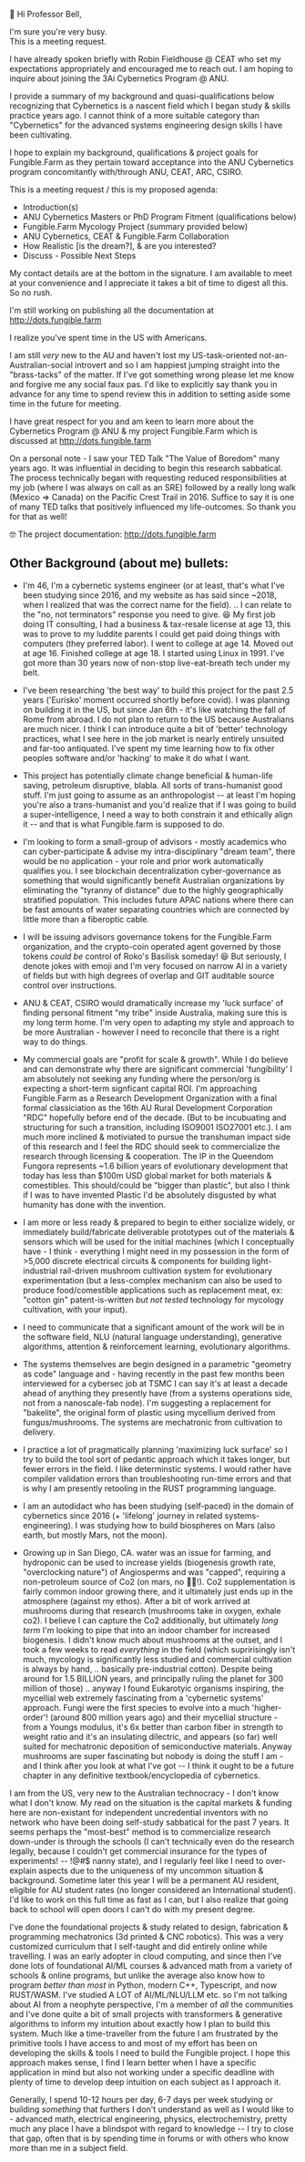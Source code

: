 👋 Hi Professor Bell,

I'm sure you're very busy.  
This is a meeting request. 

I have already spoken briefly with Robin Fieldhouse @ CEAT who set my expectations appropriately and encouraged me to reach out. 
I am hoping to inquire about joining the 3Ai Cybernetics Program @ ANU.    

I provide a summary of my background and quasi-qualifications below recognizing that Cybernetics is a nascent field which I began study & skills practice years ago.  I cannot think of a more suitable category than "Cybernetics" for the advanced systems engineering design skills I have been cultivating. 

I hope to explain my background, qualifications & project goals for Fungible.Farm as they pertain toward acceptance into the ANU Cybernetics program concomitantly with/through ANU, CEAT, ARC, CSIRO.  

This is a meeting request / this is my proposed agenda:
*  Introduction(s) 
*  ANU Cybernetics Masters or PhD Program Fitment  (qualifications below)
*  Fungible.Farm Mycology Project (summary provided below)
*  ANU Cybernetics, CEAT & Fungible.Farm Collaboration
*  How Realistic [is the dream?], &amp; are you interested?
*  Discuss - Possible Next Steps 

My contact details are at the bottom in the signature.
I am available to meet at your convenience and I appreciate it takes a bit of time to digest all this. So no rush. 

I'm still working on publishing all the documentation at 
http://dots.fungible.farm 

I realize you've spent time in the US with Americans.   

I am still _very_ new to the AU and haven't lost my US-task-oriented not-an-Australian-social introvert and so I am happiest jumping straight into the "brass-tacks" of the matter.  If I've got something wrong please let me know and forgive me any social faux pas.  I'd like to explicitly say thank you in advance for any time to spend review this in addition to setting aside some time in the future for meeting.  

I have great respect for you and am keen to learn more about the Cybernetics Program @ ANU  & my project Fungible.Farm which is discussed at http://dots.fungible.farm 

On a personal note - I saw your TED Talk "The Value of Boredom" many years ago.  It was influential in deciding to begin this research sabbatical.  The process technically began with requesting reduced responsibilities at my job (where I was always on call as an SRE) followed by a really long walk (Mexico => Canada) on the Pacific Crest Trail in 2016.  Suffice to say it is one of many TED talks that positively influenced my life-outcomes.  So thank you for that as well! 

🤓 The project documentation: http://dots.fungible.farm

## Other Background (about me) bullets: 

* I'm 46, I'm a cybernetic systems engineer (or at least, that's what I've been studying since 2016, and my website as has said since ~2018, when I realized that was the correct name for the field). .. I can relate to the "no, not terminators" response you need to give. 😆 My first job doing IT consulting, I had a business & tax-resale license at age 13, this was to prove to my luddite parents I could get paid doing things with computers (they preferred labor).  I went to college at age 14. Moved out at age 16.  Finished college at age 18. I started using Linux in 1991. I've got more than 30 years now of non-stop live-eat-breath tech under my belt. 

* I've been researching 'the best way' to build this project for the past 2.5 years ('Eurisko' moment occurred shortly before covid).  I was planning on building it in the US, but since Jan 6th - it's like watching the fall of Rome from abroad.  I do not plan to return to the US because Australians are much nicer.  I think I can introduce quite a bit of 'better' technology practices, what I see here in the job market is nearly entirely unsuited and far-too antiquated.  I've spent my time learning how to fix other peoples software and/or 'hacking' to make it do what I want. 

* This project has potentially climate change beneficial & human-life saving, petroleum disruptive, blabla.  All sorts of trans-humanist good stuff. I'm just going to assume as an anthropologist -- at least I'm hoping you're also a trans-humanist and you'd realize that if I was going to build a super-intelligence, I need a way to both constrain it and ethically align it -- and that is what Fungible.farm is supposed to do. 

* I'm looking to form a small-group of advisors - mostly academics who can cyber-participate & advise my intra-disciplinary "dream team", there would be no application - your role and prior work automatically qualifies you.   I see blockchain decentralization cyber-governance as something that would significantly benefit Australian organizations by eliminating the "tyranny of distance" due to the highly geographically stratified population.  This includes future APAC nations where there can be fast amounts of water separating countries which are connected by little more than a fiberoptic cable. 

* I will be issuing advisors governance tokens for the Fungible.Farm organization, and the crypto-coin operated agent governed by those tokens _could be_ control of Roko's Basilisk someday! 😆   But seriously, I denote jokes with emoji and I'm very focused on narrow AI in a variety of fields but with high degrees of overlap and GIT auditable source control over instructions. 

* ANU & CEAT, CSIRO would dramatically increase my 'luck surface' of finding personal fitment "my tribe" inside Australia, making sure this is my long term home.  I'm very open to adapting my style and approach to be more Australian - however I need to reconcile that there is a right way to do things. 

* My commercial goals are "profit for scale & growth".  While I do believe and can demonstrate why there are significant commercial 'fungibility' I am absolutely not seeking any funding where the person/org is expecting a short-term signficant capital ROI.  I'm approaching Fungible.Farm as a Research Development Organization with a final formal classiciation as the 16th AU Rural Development Corporation "RDC" hopefully before end of the decade.  (But to be incubuating and structuring for such a transition, including ISO9001 ISO27001 etc.).  I am much more inclined &amp; motiviated to pursue the transhuman impact side of this research and I feel the RDC should seek to commercialize the research through licensing & cooperation.  The IP in the Queendom Fungora represents ~1.6 billion years of evolutionary development that today has less than $100m USD global market for both materials & comestibles.   This should/could be "bigger than plastic", but also I think if I was to have invented Plastic I'd be absolutely disgusted by what humanity has done with the invention. 

* I am more or less ready & prepared to begin to either socialize widely, or immediately build/fabricate deliverable prototypes out of the materials & sensors which will be used for the initial machines (which I conceptually have - I think - everything I might need in my possession in the form of >5,000 discrete electrical circuits & components for building light-industrial rail-driven mushroom cultivation system for evolutionary experimentation  (but a less-complex mechanism can also be used to produce food/comestible applications such as replacement meat, ex: "cotton gin"  patent-is-written _but not tested_ technology for mycology cultivation, with your input).  

* I need to communicate that a significant amount of the work will be in the software field, NLU (natural language understanding), generative algorithms, attention & reinforcement learning, evolutionary algorithms.   

* The systems themselves are begin designed in a parametric "geometry as code" language and - having recently in the past few months been interviewed for a cybersec job at TSMC I can say it's at least a decade ahead of anything they presently have (from a systems operations side, not from a nanoscale-fab node).  I'm suggesting a replacement for "bakelite", the original form of plastic using mycellium derived from fungus/mushrooms.  The systems are mechatronic from cultivation to delivery. 

* I practice a lot of pragmatically planning 'maximizing luck surface' so I try to build the tool sort of pedantic approach which it takes longer, but fewer errors in the field.  I like determinstic systems. I would rather have compiler validation errors than troubleshooting run-time errors and that is why I am presently retooling in the RUST programming language. 

* I am an autodidact who has been studying (self-paced) in the domain of cybernetics since 2016 (+ 'lifelong' journey in related systems-engineering).   I was studying how to build biospheres on Mars (also earth, but mostly Mars, not the moon).   

* Growing up in San Diego, CA. water was an issue for farming, and hydroponic can be used to increase yields (biogenesis growth rate, "overclocking nature") of Angiosperms and was "capped", requiring a non-petroleum source of Co2 (on mars, no 🦕🦖!).  Co2 supplementation is fairly common indoor growing there, and it ultimately just ends up in the atmosphere (against my ethos).  After a bit of work arrived at mushrooms during that research (mushrooms take in oxygen, exhale co2).  I believe I can capture the Co2 additionally, but ultimately _long term_ I'm looking to pipe that into an indoor chamber for increased biogenesis.  I didn't know much about mushrooms at the outset, and I took a few weeks to read *everything* in the field (which supririsingly isn't much, mycology is significantly less studied and commercial cultivation is always by hand, .. basically pre-industrial cotton).  Despite being around for 1.5 BILLION years, and principally ruling the planet for 300 million of those) .. anyway I found Eukarotyic organisms inspiring, the mycellial web extremely fascinating from a 'cybernetic systems' approach.   Fungi were the first species to evolve into a much 'higher-order'! (around 800 million years ago) and their mycellial structure - from a Youngs modulus, it's 6x better than carbon fiber in strength to weight ratio and it's an insulating dilectric, and appears (so far) well suited for mechatronic deposition of semiconductive materials.  Anyway mushrooms are super fascinating but nobody is doing the stuff I am - and I think after you look at what I've got -- I think it ought to be a future chapter in any definitive textbook/encyclopedia of cybernetics. 

I am from the US, very new to the Australian technocracy - I don't know what I don't know.  My read on the situation is the capital markets & funding here are non-existant for independent uncredential inventors with no network who have been doing self-study sabbatical for the past 7 years.  It seems perhaps the "most-best" method is to commercialize research down-under is through the schools (I can't technically even do the research legally, because I couldn't get commercial insurance for the types of experiments! -- !@#$ nanny state), and I regularly feel like I need to over-explain aspects due to the uniqueness of my uncommon situation & background.   Sometime later this year I will be a permanent AU resident, eligible for AU student rates (no longer considered an International student).  I'd like to work on this full time as fast as I can, but I also realize that going back to school will open doors I can't do with my present degree. 

I've done the foundational projects & study related to design, fabrication & programming mechatronics (3d printed & CNC robotics).  This was a very customized curriculum that I self-taught and did entirely online while travelling.   I was an early adopter in cloud computing, and since then I've done lots of foundational AI/ML courses & advanced math from a variety of schools & online programs, but unlike the average also know how to program _better than most_ in Python, modern C++, Typescript, and now RUST/WASM.  I've studied A LOT of AI/ML/NLU/LLM etc. so I'm not talking about AI from a neophyte perspective, I'm a member of *all* the communities and I've done quite a bit of small projects with transformers & generative algorithms to inform my intuition about exactly how I plan to build this system.  Much like a time-traveller from the future I am frustrated by the primitive tools I have access to and most of my effort has been on developing the skills & tools I need to build the Fungible project.  I hope this approach makes sense, I find I learn better when I have a specific application in mind but also not working under a specific deadline with plenty of time to develop deep intuition on each subject as I approach it. 

Generally, I spend 10-12 hours per day, 6-7 days per week studying  or building *something* that furthers I don't understand as well as I would like to - advanced math, electrical engineering, physics, electrochemistry, pretty much any place I have a blindspot with regard to knowledge -- I try to close that gap, often that is by spending time in forums or with others who know more than me in a subject field.

